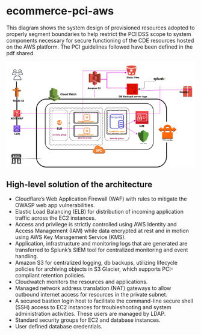 # ecommerce-pci-aws

This diagram shows the system design of provisioned resources adopted to properly segment boundaries to help restrict the PCI DSS scope to system components necessary for secure functioning of the CDE resources hosted on the AWS platform. The PCI guidelines followed have been defined in the pdf shared. 

![design](/images/sys_design.png)

## High-level solution of the architecture
* Cloudflare’s Web Application Firewall (WAF) with rules to mitigate the OWASP web app vulnerabilities.
* Elastic Load Balancing (ELB) for distribution of incoming application traffic across the EC2 instances.
* Access and privilege is strictly controlled using AWS Identity and Access Management (IAM) while data encrypted at rest and in motion using AWS Key Management Service (KMS).
* Application, infrastructure and monitoring logs that are generated are transferred to Splunk’s SIEM tool for centralized monitoring and event handling. 
* Amazon S3 for centralized logging, db backups, utilizing lifecycle policies for archiving objects in S3 Glacier, which supports PCI-compliant retention policies.
* Cloudwatch monitors the resources and applications. 
* Managed network address translation (NAT) gateways to allow outbound internet access for resources in the private subnet.
* A secured bastion login host to facilitate the command-line secure shell (SSH) access to EC2 instances for troubleshooting and system administration activities. These users are managed by LDAP.
* Standard security groups for EC2 and database instances.
* User defined database credentials.
